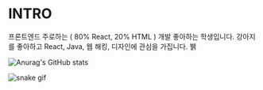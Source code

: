 # INTRO

프론트엔드 주로하는 ( 80% React, 20% HTML ) 개발 좋아하는 학생입니다.
강아지를 좋아하고 React, Java, 웹 해킹, 디자인에 관심을 가집니다. 뷁

![Anurag's GitHub stats](https://github-readme-stats.vercel.app/api?username=sichu0725&show_icons=true&theme=radical)

![snake gif](https://github.com/Sichu0725/Sichu0725/blob/output/github-contribution-grid-snake.svg)
